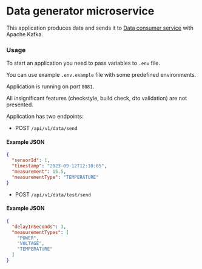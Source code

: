 # Data generator microservice

This application produces data and sends it to [Data consumer service](https://github.com/IlyaLisov/data-analyser-microservice) with Apache Kafka.

### Usage

To start an application you need to pass variables to `.env` file.

You can use example `.env.example` file with some predefined environments.

Application is running on port `8081`.

All insignificant features (checkstyle, build check, dto validation) are not presented.

Application has two endpoints:
* POST `/api/v1/data/send`
#### Example JSON
```json
{
  "sensorId": 1,
  "timestamp": "2023-09-12T12:10:05",
  "measurement": 15.5,
  "measurementType": "TEMPERATURE"
}
```

* POST `/api/v1/data/test/send`
#### Example JSON
```json
{
  "delayInSeconds": 3,
  "measurementTypes": [
    "POWER",
    "VOLTAGE",
    "TEMPERATURE"
  ]
}
```
